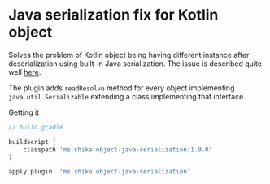 # Java serialization fix for Kotlin object

Solves the problem of Kotlin object being having different instance after deserialization using built-in Java serialization.
The issue is described quite well [here](https://blog.stylingandroid.com/kotlin-serializable-objects/).

The plugin adds `readResolve` method for every object implementing `java.util.Serializable` extending a class implementing that interface.

Getting it

```groovy
// build.gradle

buildscript {
    classpath 'me.shika:object-java-serialization:1.0.0'
}

apply plugin: 'me.shika.object-java-serialization'
```
